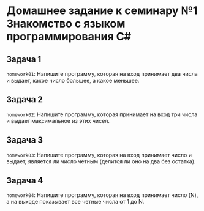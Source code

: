 # Домашнее задание к семинару №1 Знакомство с языком программирования C\#

## Задача 1

`homework01`: Напишите программу, которая на вход принимает два числа и выдает, какое число большее, а какое меньшее.

## Задача 2

`homework02`: Напишите программу, которая принимает на вход три числа и выдает максимальное из этих чисел.

## Задача 3

`homework03`: Напишите программу, которая на вход принимает число и выдает, является ли число четным (делится ли оно на два без остатка).

## Задача 4

`homework04`: Напишите программу, которая на вход принимает число (N), а на выходе показывает все четные числа от 1 до N.

